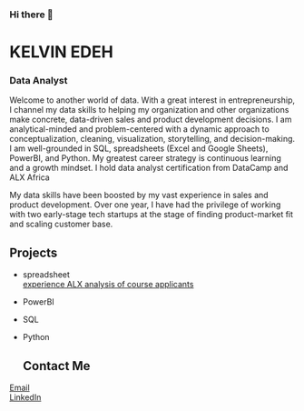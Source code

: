 ### Hi there 👋

# KELVIN EDEH
### Data Analyst

Welcome to another world of data. With a great interest in entrepreneurship, I channel my  data skills to helping my organization and other organizations make concrete, data-driven sales and product development decisions. I am analytical-minded and problem-centered with a dynamic approach to conceptualization, cleaning, visualization, storytelling, and decision-making. I am well-grounded in SQL, spreadsheets (Excel and Google Sheets), PowerBI, and Python. My greatest career strategy is continuous learning and a growth mindset. I hold data analyst certification from DataCamp and ALX Africa

My data skills have been boosted by my vast experience in sales and product development. Over one year, I  have had the privilege of working with two early-stage tech startups at the stage of finding product-market fit and scaling customer base. 

## Projects
  - spreadsheet <br>
         [experience ALX analysis of course applicants](https://docs.google.com/spreadsheets/d/1oDJhnR8jIQqN8uaQ5WGXH-YEADvm2aEITu0t5kyDaL8/edit?usp=sharing)
  - PowerBI
  - SQL
  - Python

    ## Contact Me
   [Email](kelvinedeh5gmail.com) <br>
   [LinkedIn](linkedin.com/in/kelvinedeh) <br>
  
<!--
**KelvinEdeh/KelvinEdeh** is a ✨ _special_ ✨ repository because its `README.md` (this file) appears on your GitHub profile.

Here are some ideas to get you started:

- 🔭 I’m currently working on ...
- 🌱 I’m currently learning ...
- 👯 I’m looking to collaborate on ...
- 🤔 I’m looking for help with ...
- 💬 Ask me about ...
- 📫 How to reach me: ...
- 😄 Pronouns: ...
- ⚡ Fun fact: ...
-->
